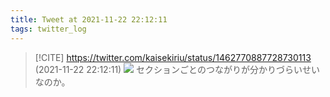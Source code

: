```yaml
---
title: Tweet at 2021-11-22 22:12:11
tags: twitter_log
---
```


> [!CITE] https://twitter.com/kaisekiriu/status/1462770887728730113 (2021-11-22 22:12:11)
> ![](https://twitter.com/kaisekiriu/status/1462770887728730113)
> セクションごとのつながりが分かりづらいせいなのか。

